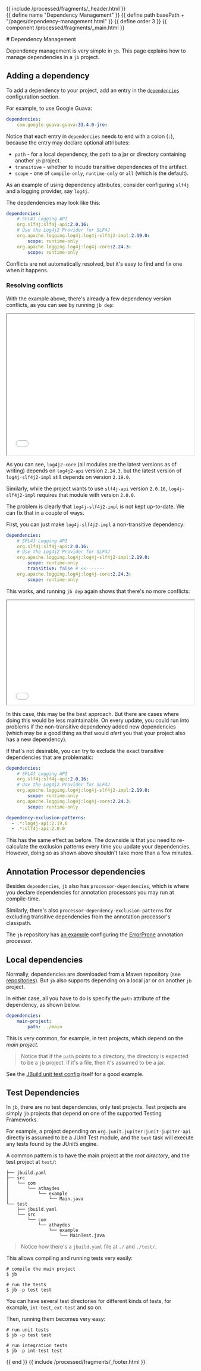 {{ include /processed/fragments/_header.html }}\
{{ define name "Dependency Management" }}
{{ define path basePath + "/pages/dependency-management.html" }}
{{ define order 3 }}
{{ component /processed/fragments/_main.html }}
<div class="space-up"></div>
# Dependency Management

Dependency management is very simple in `jb`. This page explains how to manage dependencies in a `jb` project.

## Adding a dependency

To add a dependency to your project, add an entry in the [`dependencies`](config.html#dependencies) configuration section.

For example, to use Google Guava:

```yaml
dependencies:
    com.google.guava:guava:33.4.0-jre:
```

Notice that each entry in `dependencies` needs to end with a colon (`:`), because the entry may declare optional attributes:

* `path` - for a local dependency, the path to a jar or directory containing another `jb` project.
* `transitive` - whether to incude transitive dependencies of the artifact.
* `scope` - one of `compile-only`, `runtime-only` or `all` (which is the default).

As an example of using dependency attributes, consider configuring `slf4j` and a logging provider, say `log4j`.

The depdendencies may look like this:

```yaml
dependencies:
    # SFL4J Logging API
    org.slf4j:slf4j-api:2.0.16:
    # Use the Log4j2 Provider for SLF4J
    org.apache.logging.log4j:log4j-slf4j2-impl:2.19.0:
        scope: runtime-only
    org.apache.logging.log4j:log4j-core:2.24.3:
        scope: runtime-only
```

Conflicts are not automatically resolved, but it's easy to find and fix one when it happens.

### Resolving conflicts

With the example above, there's already a few dependency version conflicts, as you can see by running `jb dep`:

<iframe src="{{ eval basePath }}/jb-deps.html" style="width: 100%;height: 27em;"></iframe>

As you can see, `log4j2-core` (all modules are the latest versions as of writing) depends on `log4j2-api` version `2.24.3`,
but the latest version of `log4j-slf4j2-impl` still depends on version `2.19.0`.

Similarly, while the project wants to use `slf4j-api` version `2.0.16`, `log4j-slf4j2-impl` requires that module with version `2.0.0`.

The problem is clearly that `log4j-slf4j2-impl` is not kept up-to-date. We can fix that in a couple of ways.

First, you can just make `log4j-slf4j2-impl` a non-transitive dependency:

```yaml
dependencies:
    # SFL4J Logging API
    org.slf4j:slf4j-api:2.0.16:
    # Use the Log4j2 Provider for SLF4J
    org.apache.logging.log4j:log4j-slf4j2-impl:2.19.0:
        scope: runtime-only
        transitive: false # <<-------
    org.apache.logging.log4j:log4j-core:2.24.3:
        scope: runtime-only
```

This works, and running `jb dep` again shows that there's no more conflicts:

<iframe src="{{ eval basePath }}/jb-deps-fixed.html" style="width: 100%;height: 20em;"></iframe>

In this case, this may be the best approach. But there are cases where doing this would be less maintainable.
On every update, you could run into problems if the non-transitive dependency added new dependencies (which may be a good thing
as that would _alert_ you that your project also has a new dependency).

If that's not desirable, you can try to exclude the exact transitive dependencies that are problematic:

```yaml
dependencies:
    # SFL4J Logging API
    org.slf4j:slf4j-api:2.0.16:
    # Use the Log4j2 Provider for SLF4J
    org.apache.logging.log4j:log4j-slf4j2-impl:2.19.0:
        scope: runtime-only
    org.apache.logging.log4j:log4j-core:2.24.3:
        scope: runtime-only

dependency-exclusion-patterns:
  - .*:log4j-api:2.19.0
  - .*:slf4j-api:2.0.0
```

This has the same effect as before. The downside is that you need to re-calculate the exclusion patterns every time you update
your dependencies. However, doing so as shown above shouldn't take more than a few minutes.

## Annotation Processor dependencies

Besides `dependencies`, `jb` also has `processor-dependencies`, which is where you declare dependencies for annotation processors
you may run at compile-time.

Similarly, there's also `processor-dependency-exclusion-patterns` for excluding transitive dependencies from the annotation processor's
classpath.

The `jb` repository has [an example](https://github.com/renatoathaydes/jb/tree/main/example/error-prone-java-project)
configuring the [ErrorProne](https://errorprone.info/) annotation processor.

## Local dependencies

Normally, dependencies are downloaded from a Maven repository (see [repositories](config.html#repositories)).
But `jb` also supports depending on a local jar or on another `jb` project.

In either case, all you have to do is specify the `path` attribute of the dependency, as shown below:

```yaml
dependencies:
    main-project:
        path: ../main
```

This is very common, for example, in test projects, which depend on the _main project_.

> Notice that if the `path` points to a directory, the directory is expected to be a `jb` project.
> If it's a file, then it's assumed to be a jar.

See the [JBuild unit test config](https://github.com/renatoathaydes/jbuild/blob/master/src/test/jbuild.yaml) itself for a good example.

## Test Dependencies

In `jb`, there are no test dependencies, only test projects. Test projects are simply `jb` projects that depend on one of the supported Testing Frameworks.

For example, a project depending on `org.junit.jupiter:junit-jupiter-api` directly is assumed to be a JUnit Test module,
and the `test` task will execute any tests found by the JUnit5 engine.

A common pattern is to have the main project at the _root directory_, and the test project at `test/`:

```
├── jbuild.yaml
├── src
│   └── com
│       └── athaydes
│           └── example
│               └── Main.java
└── test
    ├── jbuild.yaml
    └── src
        └── com
            └── athaydes
                └── example
                    └── MainTest.java
```

> Notice how there's a `jbuild.yaml` file at `./` and `./test/`.

This allows compiling and running tests very easily:

```shell
# compile the main project
$ jb

# run the tests
$ jb -p test test
```

You can have several test directories for different kinds of tests, for example, `int-test`, `ext-test` and so on.

Then, running them becomes very easy:

```shell
# run unit tests
$ jb -p test test

# run integration tests
$ jb -p int-test test
```

{{ end }}
{{ include /processed/fragments/_footer.html }}
